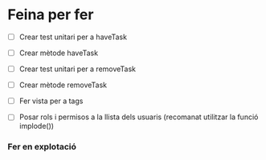 # Feina per fer
- [ ] Crear test unitari per a haveTask
- [ ] Crear mètode haveTask
- [ ] Crear test unitari per a removeTask
- [ ] Crear mètode removeTask

- [ ] Fer vista per a tags

- [ ] Posar rols i permisos a la llista dels usuaris (recomanat utilitzar la funció implode())

### Fer en explotació

